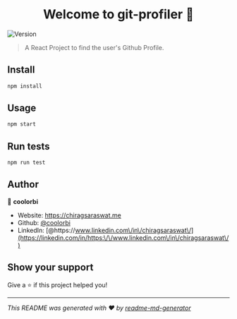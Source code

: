 <h1 align="center">Welcome to git-profiler 👋</h1>
<p>
  <img alt="Version" src="https://img.shields.io/badge/version-0.1.0-blue.svg?cacheSeconds=2592000" />
</p>

> A React Project to find the user's Github Profile.

## Install

```sh
npm install
```

## Usage

```sh
npm start
```

## Run tests

```sh
npm run test
```

## Author

👤 **coolorbi**

* Website: https://chiragsaraswat.me
* Github: [@coolorbi](https://github.com/coolorbi)
* LinkedIn: [@https:\/\/www.linkedin.com\/in\/chiragsaraswat\/](https://linkedin.com/in/https:\/\/www.linkedin.com\/in\/chiragsaraswat\/)

## Show your support

Give a ⭐️ if this project helped you!

***
_This README was generated with ❤️ by [readme-md-generator](https://github.com/kefranabg/readme-md-generator)_